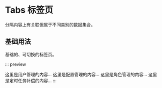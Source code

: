 # Tabs 标签页

分隔内容上有关联但属于不同类别的数据集合。

## 基础用法

基础的、可切换的标签页。

::: preview
<script setup>
import { ref } from 'vue';
const activeName = ref('first')
</script>

<Tabs v-model="activeName">
  <TabPane label="用户管理" name="first">
    这里是用户管理的内容...
  </TabPane>
  <TabPane label="配置管理" name="second">
    这里是配置管理的内容...
  </TabPane>
  <TabPane label="角色管理" name="third">
    这里是角色管理的内容...
  </TabPane>
  <TabPane label="定时任务补偿" name="fourth">
    这里是定时任务补偿的内容...
  </TabPane>
</Tabs>
:::